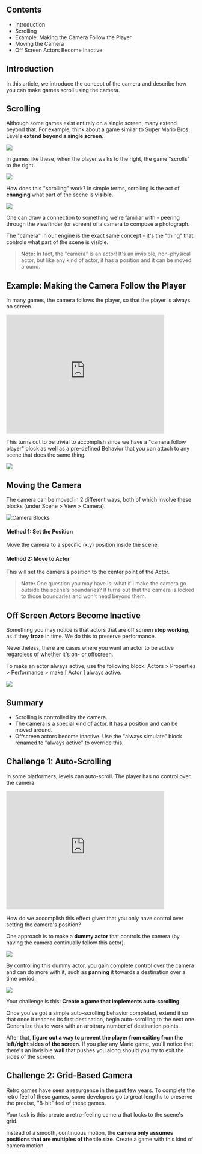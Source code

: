 ## Contents

* Introduction
* Scrolling
* Example: Making the Camera Follow the Player
* Moving the Camera
* Off Screen Actors Become Inactive


## Introduction

In this article, we introduce the concept of the camera and describe how you can make games scroll using the camera.


## Scrolling

Although some games exist entirely on a single screen, many extend beyond that. For example, think about a game similar to Super Mario Bros. Levels **extend beyond a single screen**.

![](http://static.stencyl.com/pedia2/ch4/camera/image07.png)

In games like these, when the player walks to the right, the game "scrolls" to the right.

![](http://static.stencyl.com/pedia2/ch4/camera/image00.png)

How does this "scrolling" work? In simple terms, scrolling is the act of **changing** what part of the scene is **visible**.

![](http://static.stencyl.com/pedia2/ch4/camera/image04.png)

One can draw a connection to something we're familiar with - peering through the viewfinder (or screen) of a camera to compose a photograph.

The "camera" in our engine is the exact same concept - it's the "thing" that controls what part of the scene is visible.

> **Note:** In fact, the "camera" is an actor! It's an invisible, non-physical actor, but like any kind of actor, it has a position and it can be moved around.
 

## Example: Making the Camera Follow the Player

In many games, the camera follows the player, so that the player is always on screen.

<embed allowscriptaccess="never" height="315" loop="true" play="true" quality="high" src="http://www.youtube.com/v/ZX-mEw6YmDM?version=3&amp;hl=en_US" type="application/x-shockwave-flash" width="420">

This turns out to be trivial to accomplish since we have a "camera follow player" block as well as a pre-defined Behavior that you can attach to any scene that does the same thing.

![](http://static.stencyl.com/pedia2/ch4/camera/image05.png)


## Moving the Camera

The camera can be moved in 2 different ways, both of which involve these blocks (under Scene > View > Camera).

![Camera Blocks](http://static.stencyl.com/pedia2/ch4/camera/image02.png)

#### Method 1: Set the Position

Move the camera to a specific (x,y) position inside the scene.

#### Method 2: Move to Actor

This will set the camera's position to the center point of the Actor.


> **Note:** One question you may have is: what if I make the camera go outside the scene's boundaries? It turns out that the camera is locked to those boundaries and won't head beyond them.

 
## Off Screen Actors Become Inactive

Something you may notice is that actors that are off screen **stop working**, as if they **froze** in time. We do this to preserve performance.

Nevertheless, there are cases where you want an actor to be active regardless of whether it's on- or offscreen.

To make an actor always active, use the following block: Actors > Properties > Performance > make [ Actor ] always active.

![](http://static.stencyl.com/pedia2/ch4/camera/image01.png)


## Summary

* Scrolling is controlled by the camera.
* The camera is a special kind of actor. It has a position and can be moved around.
* Offscreen actors become inactive. Use the "always simulate" block renamed to "always active" to override this.


## Challenge 1: Auto-Scrolling

In some platformers, levels can auto-scroll. The player has no control over the camera.

<object height="315" width="420"><param name="movie" value="http://www.youtube.com/v/UQIq6DkEK7E?version=3&amp;hl=en_US"><param name="allowFullScreen" value="true"><param name="allowscriptaccess" value="always"><embed allowfullscreen="true" allowscriptaccess="always" height="315" src="http://www.youtube.com/v/UQIq6DkEK7E?version=3&amp;hl=en_US" type="application/x-shockwave-flash" width="420"></object>

How do we accomplish this effect given that you only have control over setting the camera's position?

One approach is to make a **dummy actor** that controls the camera (by having the camera continually follow this actor).

![](http://static.stencyl.com/pedia2/ch4/camera/image03.png)

By controlling this dummy actor, you gain complete control over the camera and can do more with it, such as **panning** it towards a destination over a time period.

![](http://static.stencyl.com/pedia2/ch4/camera/image06.png)

Your challenge is this: **Create a game that implements auto-scrolling**.

Once you've got a simple auto-scrolling behavior completed, extend it so that once it reaches its first destination, begin auto-scrolling to the next one. Generalize this to work with an arbitrary number of destination points.

After that, **figure out a way to prevent the player from exiting from the left/right sides of the screen**. If you play any Mario game, you'll notice that there's an invisible **wall** that pushes you along should you try to exit the sides of the screen.


## Challenge 2: Grid-Based Camera

Retro games have seen a resurgence in the past few years. To complete the retro feel of these games, some developers go to great lengths to preserve the precise, "8-bit" feel of these games.

Your task is this: create a retro-feeling camera that locks to the scene's grid.

Instead of a smooth, continuous motion, the **camera only assumes positions that are multiples of the tile size**. Create a game with this kind of camera motion.
